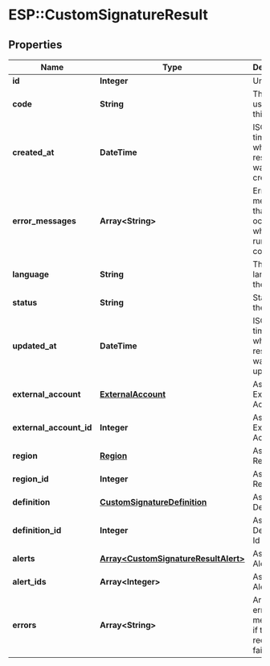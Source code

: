 # ESP::CustomSignatureResult

## Properties
Name | Type | Description | Notes
------------ | ------------- | ------------- | -------------
**id** | **Integer** | Unique ID | [optional] 
**code** | **String** | The code used for this result | [optional] 
**created_at** | **DateTime** | ISO 8601 timestamp when the resource was created | [optional] 
**error_messages** | **Array&lt;String&gt;** | Error messages that occurred while running the code | [optional] 
**language** | **String** | The language of the code | [optional] 
**status** | **String** | Status of the result | [optional] 
**updated_at** | **DateTime** | ISO 8601 timestamp when the resource was last updated | [optional] 
**external_account** | [**ExternalAccount**](ExternalAccount.md) | Associated External Account | [optional] 
**external_account_id** | **Integer** | Associated External Account Id | [optional] 
**region** | [**Region**](Region.md) | Associated Region | [optional] 
**region_id** | **Integer** | Associated Region Id | [optional] 
**definition** | [**CustomSignatureDefinition**](CustomSignatureDefinition.md) | Associated Definition | [optional] 
**definition_id** | **Integer** | Associated Definition Id | [optional] 
**alerts** | [**Array&lt;CustomSignatureResultAlert&gt;**](CustomSignatureResultAlert.md) | Associated Alerts | [optional] 
**alert_ids** | **Array&lt;Integer&gt;** | Associated Alerts Ids | [optional] 
**errors** | **Array&lt;String&gt;** | Array of error messages if the request failed | [optional] 


